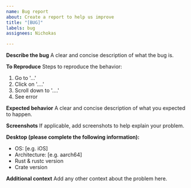 ```yaml
---
name: Bug report
about: Create a report to help us improve
title: "[BUG]"
labels: bug
assignees: Nichokas

---
```


**Describe the bug**
A clear and concise description of what the bug is.

**To Reproduce**
Steps to reproduce the behavior:
1. Go to '...'
2. Click on '....'
3. Scroll down to '....'
4. See error

**Expected behavior**
A clear and concise description of what you expected to happen.

**Screenshots**
If applicable, add screenshots to help explain your problem.

**Desktop (please complete the following information):**
 - OS: [e.g. iOS]
 - Architecture: [e.g. aarch64]
 - Rust & rustc version
 - Crate version

**Additional context**
Add any other context about the problem here.
